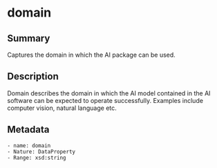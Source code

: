 <!-- Automatically generated by spec-parser v2.0.0 on 2023-12-25T20:28:21.783513+00:00 -->
<!-- SPDX-License-Identifier: Community-Spec-1.0 -->

# domain

## Summary

Captures the domain in which the AI package can be used.


## Description

Domain describes the domain in which the AI model contained in the AI software
can be expected to operate successfully. Examples include computer vision, natural language etc.


## Metadata

    - name: domain
    - Nature: DataProperty
    - Range: xsd:string




